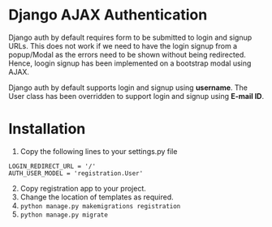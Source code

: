 # Django AJAX Authentication

Django auth by default requires form to be submitted to login and signup URLs. This does not work if we need to have the login signup from a popup/Modal as the errors need to be shown without being redirected. Hence, loogin signup has been implemented on a bootstrap modal using AJAX.

Django auth by default supports login and signup using <b>username</b>. The User class has been overridden to support login and signup using <b>E-mail ID</b>.

# Installation
1. Copy the following lines to your settings.py file
```
LOGIN_REDIRECT_URL = '/'
AUTH_USER_MODEL = 'registration.User'
```
2. Copy registration app to your project.
3. Change the location of templates as required.
4. ```python manage.py makemigrations registration```
5. ```python manage.py migrate```
